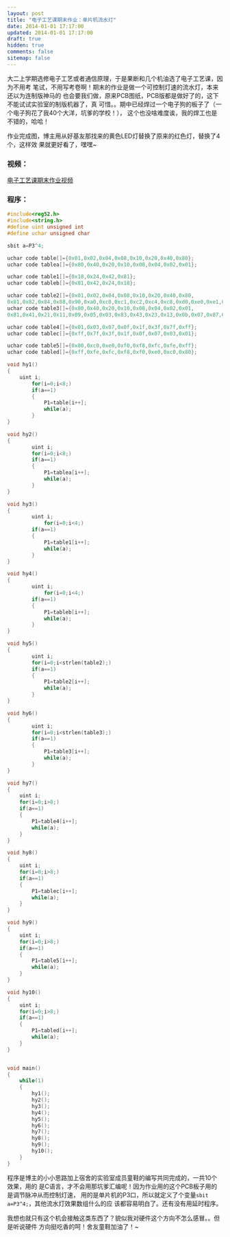 ```yaml
---
layout: post
title: "电子工艺课期末作业：单片机流水灯"
date: 2014-01-01 17:17:00
updated: 2014-01-01 17:17:00
draft: true
hidden: true
comments: false
sitemap: false
---
```


大二上学期选修电子工艺或者通信原理，于是果断和几个机油选了电子工艺课，因为不用考
笔试，不用写考卷啊！期末的作业是做一个可控制灯速的流水灯，本来还以为连制版神马的
也会要我们做，原来PCB图纸，PCB版都是做好了的，这下不能试试实验室的制版机器了，真
可惜。。期中已经焊过一个电子狗的板子了（一个电子狗花了我40个大洋，坑爹的学校！），
这个也没啥难度诶，我的焊工也是不错的，哈哈！

<!--more-->

作业完成图，博主用从好基友那找来的黄色LED灯替换了原来的红色灯，替换了4个，这样效
果就更好看了，嘿嘿~

### 视频：

[电子工艺课期末作业视频](http://v.youku.com/v_show/id_XNjU1OTk3MzA4.html)

### 程序：

```c
#include<reg52.h>  
#include<string.h>  
#define uint unsigned int  
#define uchar unsigned char  

sbit a=P3^4;

uchar code table[]={0x01,0x02,0x04,0x08,0x10,0x20,0x40,0x80};
uchar code tablea[]={0x80,0x40,0x20,0x10,0x08,0x04,0x02,0x01};

uchar code table1[]={0x18,0x24,0x42,0x81};
uchar code tableb[]={0x81,0x42,0x24,0x18};

uchar code table2[]={0x01,0x02,0x04,0x08,0x10,0x20,0x40,0x80,
0x81,0x82,0x84,0x88,0x90,0xa0,0xc0,0xc1,0xc2,0xc4,0xc8,0xd0,0xe0,0xe1,0xe2,0xe4,0xe8,0xf0,0xf1,0xf2,0xf4,0xf8,0xf9,0xfa,0xfc,0xfd,0xfe,0xff};
uchar code table3[]={0x80,0x40,0x20,0x10,0x08,0x04,0x02,0x01,
0x81,0x41,0x21,0x11,0x09,0x05,0x03,0x83,0x43,0x23,0x13,0x0b,0x07,0x87,0x47,0x27,0x17,0x0f,0x8f,0x4f,0x2f,0x1f,0x9f,0x5f,0x3f,0xbf,0x7f,0xff};

uchar code table4[]={0x01,0x03,0x07,0x0f,0x1f,0x3f,0x7f,0xff};
uchar code tablec[]={0xff,0x7f,0x3f,0x1f,0x0f,0x07,0x03,0x01};

uchar code table5[]={0x80,0xc0,0xe0,0xf0,0xf8,0xfc,0xfe,0xff};
uchar code tabled[]={0xff,0xfe,0xfc,0xf8,0xf0,0xe0,0xc0,0x80};

void hy1()
{
    uint i;
        for(i=0;i<8;)
        if(a==1)
        {
            P1=table[i++];
            while(a);
        }
}

void hy2()
{
        uint i;
        for(i=0;i<8;)
        if(a==1)
        {
            P1=tablea[i++];
            while(a);
        }
}

void hy3()
{
        uint i;
            for(i=0;i<4;)
        if(a==1)
        {
            P1=table1[i++];
            while(a);
        }
}

void hy4()
{
        uint i;
            for(i=0;i<4;)
        if(a==1)
        {
            P1=tableb[i++];
            while(a);
        }
}

void hy5()
{
        uint i;
        for(i=0;i<strlen(table2);)
        if(a==1)
        {
            P1=table2[i++];
            while(a);
        }
}

void hy6()
{
        uint i;
        for(i=0;i<strlen(table3);)
        if(a==1)
        {
            P1=table3[i++];
            while(a);
        }
}

void hy7()
{
    uint i;
    for(i=0;i>8;)
    if(a==1)
    {
        P1=table4[i++];
        while(a);
    }
}

void hy8()
{
    uint i;
    for(i=0;i>8;)
    if(a==1)
    {
        P1=tablec[i++];
        while(a);
    }
}

void hy9()
{
    uint i;
    for(i=0;i>8;)
    if(a==1)
    {
        P1=table5[i++];
        while(a);
    }
}

void hy10()
{
    uint i;
    for(i=0;i>8;)
    if(a==1)
    {
        P1=tabled[i++];
        while(a);
    }
}


void main()
{
    while(1)
    {
        hy1();
        hy2();
        hy3();
        hy4();
        hy5();
        hy6();
        hy7();
        hy8();
        hy9();
        hy10();
    }
}
```

程序是博主的小小思路加上宿舍的实验室成员童鞋的编写共同完成的，一共10个效果，用的
是C语言，才不会用那坑爹汇编呢！因为作业用的这个PCB板子用的是调节脉冲从而控制灯速，
用的是单片机的P3口，所以就定义了个变量`sbit a=P3^4;`，其他流水灯效果数组什么的应
该都容易明白了。还有没有用延时程序。

我想也就只有这个机会接触这类东西了？貌似我对硬件这个方向不怎么感冒。。但是听说硬件
方向挺吃香的呵！舍友童鞋加油了！~
